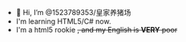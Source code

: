 - 👋 Hi, I’m @1523789353/皇家养猪场
- I'm learning HTML5/C# now.
- I'm a html5 rookie ~~, and my English is **VERY** poor~~

